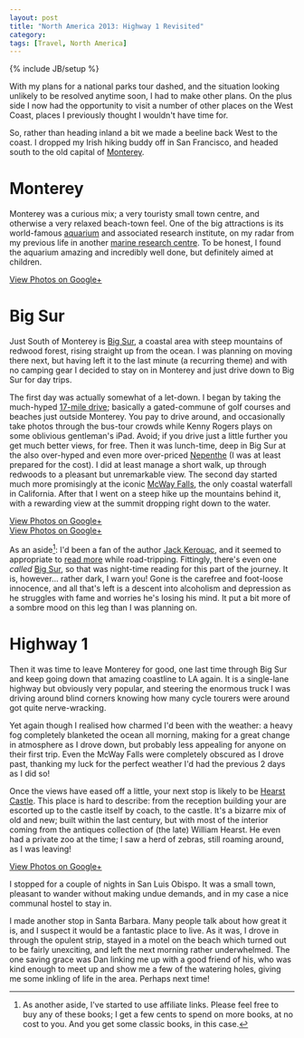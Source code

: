 ```yaml
---
layout: post
title: "North America 2013: Highway 1 Revisited"
category: 
tags: [Travel, North America]
---
```

{% include JB/setup %}

With my plans for a national parks tour dashed, and the situation
looking unlikely to be resolved anytime soon, I had to make other
plans.  On the plus side I now had the opportunity to visit a number
of other places on the West Coast, places I previously thought I
wouldn't have time for.

So, rather than heading inland a bit we made a beeline back West to
the coast.  I dropped my Irish hiking buddy off in San Francisco, and
headed south to the old capital of
[Monterey](https://en.wikipedia.org/wiki/Monterey).

# Monterey

Monterey was a curious mix; a very touristy small town centre, and
otherwise a very relaxed beach-town feel.  One of the big attractions
is its world-famous [aquarium](http://www.montereybayaquarium.org/)
and associated research institute, on my radar from my previous life
in another [marine research centre](http://www.cmar.csiro.au/).  To be
honest, I found the aquarium amazing and incredibly well done, but
definitely aimed at children.

<div data-album="5931159702898343041" class="gallery"><a href="https://plus.google.com/photos/110262280296887306226/albums/5931159702898343041">View Photos on Google+</a></div>

# Big Sur

Just South of Monterey is
[Big Sur](http://en.wikipedia.org/wiki/Big_Sur), a coastal area with
steep mountains of redwood forest, rising straight up from the ocean.
I was planning on moving there next, but having left it to the last
minute (a recurring theme) and with no camping gear I decided to stay
on in Monterey and just drive down to Big Sur for day trips.

The first day was actually somewhat of a let-down.  I began by taking
the much-hyped
[17-mile drive](http://en.wikipedia.org/wiki/17-Mile_Drive); basically
a gated-commune of golf courses and beaches just outside Monterey.
You pay to drive around, and occasionally take photos through the
bus-tour crowds while Kenny Rogers plays on some oblivious gentleman's
iPad.  Avoid; if you drive just a little further you get much better
views, for free.  Then it was lunch-time, deep in Big Sur at the also
over-hyped and even more over-priced
[Nepenthe](http://www.nepenthebigsur.com/) (I was at least prepared
for the cost).  I did at least manage a short walk, up through
redwoods to a pleasant but unremarkable view. The second day started
much more promisingly at the iconic
[McWay Falls](http://www.hikinginbigsur.com/hikes_mcwayfalls.html),
the only coastal waterfall in California.  After that I went on a
steep hike up the mountains behind it, with a rewarding view at the
summit dropping right down to the water.

<div data-album="5931855903770139105" class="gallery"><a href="https://plus.google.com/photos/110262280296887306226/albums/5931855903770139105">View Photos on Google+</a></div>

<div data-album="5931856771484558849" class="gallery"><a href="https://plus.google.com/photos/110262280296887306226/albums/5931856771484558849">View Photos on Google+</a></div>

As an aside[^1]: I'd been a fan of the author
[Jack Kerouac](http://www.amazon.com/gp/product/0140283293/ref=as_li_ss_tl?ie=UTF8&camp=1789&creative=390957&creativeASIN=0140283293&linkCode=as2&tag=evertastbettw-20),
and it seemed to appropriate to
[read more](http://www.amazon.com/gp/product/0140042520/ref=as_li_ss_tl?ie=UTF8&camp=1789&creative=390957&creativeASIN=0140042520&linkCode=as2&tag=evertastbettw-20)
while road-tripping.  Fittingly, there's even one *called*
[Big Sur](http://www.amazon.com/gp/product/0143119230/ref=as_li_ss_tl?ie=UTF8&camp=1789&creative=390957&creativeASIN=0143119230&linkCode=as2&tag=evertastbettw-20),
so that was night-time reading for this part of the journey.  It is,
however... rather dark, I warn you!  Gone is the carefree and
foot-loose innocence, and all that's left is a descent into alcoholism
and depression as he struggles with fame and worries he's losing his
mind.  It put a bit more of a sombre mood on this leg than I was
planning on.

# Highway 1

Then it was time to leave Monterey for good, one last time through Big
Sur and keep going down that amazing coastline to LA again.  It is a
single-lane highway but obviously very popular, and steering the
enormous truck I was driving around blind corners knowing how many
cycle tourers were around got quite nerve-wracking.

Yet again though I realised how charmed I'd been with the weather: a
heavy fog completely blanketed the ocean all morning, making for a
great change in atmosphere as I drove down, but probably less
appealing for anyone on their first trip.  Even the McWay Falls were
completely obscured as I drove past, thanking my luck for the perfect
weather I'd had the previous 2 days as I did so!

Once the views have eased off a little, your next stop is likely to be
[Hearst Castle](http://hearstcastle.org/).  This place is hard to
describe: from the reception building your are escorted up to the
castle itself by coach, to the castle.  It's a bizarre mix of old and
new; built within the last century, but with most of the interior
coming from the antiques collection of (the late) William Hearst.  He
even had a private zoo at the time; I saw a herd of zebras, still
roaming around, as I was leaving!

<div data-album="5933012240748365697" class="gallery"><a href="https://plus.google.com/photos/110262280296887306226/albums/5933012240748365697">View Photos on Google+</a></div>

I stopped for a couple of nights in San Luis Obispo.  It was a small
town, pleasant to wander without making undue demands, and in my case
a nice communal hostel to stay in.

I made another stop in Santa Barbara.  Many people talk about how
great it is, and I suspect it would be a fantastic place to live.  As
it was, I drove in through the opulent strip, stayed in a motel on
the beach which turned out to be fairly unexciting, and left the next
morning rather underwhelmed.  The one saving grace was Dan linking me
up with a good friend of his, who was kind enough to meet up and show
me a few of the watering holes, giving me some inkling of life in the
area.  Perhaps next time!

[^1]: As another aside, I've started to use affiliate links.  Please
feel free to buy any of these books; I get a few cents to spend on
more books, at no cost to you.  And you get some classic books, in
this case.
